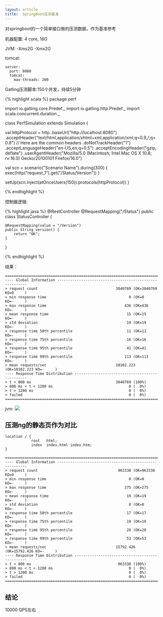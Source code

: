 ```yaml
---
layout: article
title:  SpringBoot压测基准
---
```

对springboot的一个简单接口做的压测数据，作为基准参考

机器配置: 4 core, 16G

JVM: -Xms2G -Xmx2G


tomcat:

```
server:
  port: 8080
  tomcat:
    max-threads: 200
```


Gatling压测脚本:150个并发，持续5分钟

{% highlight scala %}
package perf

import io.gatling.core.Predef._
import io.gatling.http.Predef._
import scala.concurrent.duration._

class PerfSimulation extends Simulation {

  val httpProtocol = http
    .baseUrl("http://localhost:8080")
    .acceptHeader("text/html,application/xhtml+xml,application/xml;q=0.9,*/*;q=0.8") // Here are the common headers
    .doNotTrackHeader("1")
    .acceptLanguageHeader("en-US,en;q=0.5")
    .acceptEncodingHeader("gzip, deflate")
    .userAgentHeader("Mozilla/5.0 (Macintosh; Intel Mac OS X 10.8; rv:16.0) Gecko/20100101 Firefox/16.0")

  val scn = scenario("Scenario Name").during(300) {
    exec(http("request_1").get("/Status/Version"))
  }

  setUp(scn.inject(atOnceUsers(150)).protocols(httpProtocol))
}

{% endhighlight %}


控制器逻辑:

{% highlight java %}
@RestController
@RequestMapping("/Status")
public class StatusController {

    @RequestMapping(value = "/Version")
    public String version() {
        return "OK";
    }
    
}    

{% endhighlight %}


结果：
```
================================================================================
---- Global Information --------------------------------------------------------
> request count                                    3040769 (OK=3040769 KO=0     )
> min response time                                      0 (OK=0      KO=-     )
> max response time                                    436 (OK=436    KO=-     )
> mean response time                                    15 (OK=15     KO=-     )
> std deviation                                         19 (OK=19     KO=-     )
> response time 50th percentile                         11 (OK=11     KO=-     )
> response time 75th percentile                         16 (OK=16     KO=-     )
> response time 95th percentile                         41 (OK=41     KO=-     )
> response time 99th percentile                        113 (OK=113    KO=-     )
> mean requests/sec                                10102.223 (OK=10102.223 KO=-     )
---- Response Time Distribution ------------------------------------------------
> t < 800 ms                                       3040769 (100%)
> 800 ms < t < 1200 ms                                   0 (  0%)
> t > 1200 ms                                            0 (  0%)
> failed                                                 0 (  0%)
================================================================================
```


jvm:
![](/images/perf-jvm.png)


## 压测ng的静态页作为对比

```
location / {
            root   html;
            index  index.html index.htm;
}
```


```
================================================================================
---- Global Information --------------------------------------------------------
> request count                                     963338 (OK=963338 KO=0     )
> min response time                                      0 (OK=0      KO=-     )
> max response time                                    275 (OK=275    KO=-     )
> mean response time                                    19 (OK=19     KO=-     )
> std deviation                                          8 (OK=8      KO=-     )
> response time 50th percentile                         17 (OK=17     KO=-     )
> response time 75th percentile                         19 (OK=19     KO=-     )
> response time 95th percentile                         28 (OK=28     KO=-     )
> response time 99th percentile                         53 (OK=53     KO=-     )
> mean requests/sec                                15792.426 (OK=15792.426 KO=-     )
---- Response Time Distribution ------------------------------------------------
> t < 800 ms                                        963338 (100%)
> 800 ms < t < 1200 ms                                   0 (  0%)
> t > 1200 ms                                            0 (  0%)
> failed                                                 0 (  0%)
================================================================================
```


## 结论

10000 QPS左右


